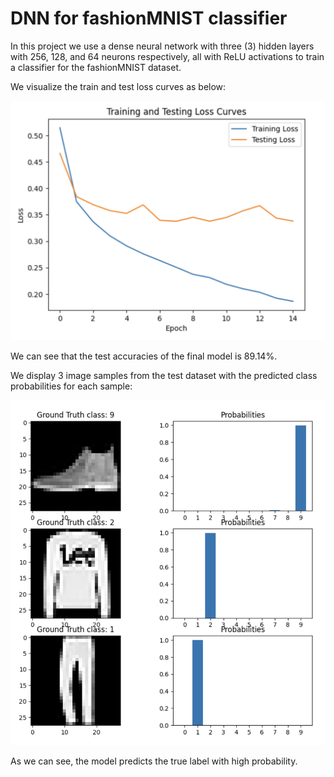 # DNN for fashionMNIST classifier

In this project we use a dense neural network with three (3) hidden layers with 256, 128, and 64 neurons respectively, all with ReLU activations to train a classifier for the fashionMNIST dataset. 


We visualize the train and test loss curves as below:


<img src="images/1.png" width="600"/>


We can see that the test accuracies of the final model is 89.14%. 


We display 3 image samples from the test dataset with the predicted class probabilities for each sample:


<img src="images/2.png" width="600"/>


As we can see, the model predicts the true label with high probability.


